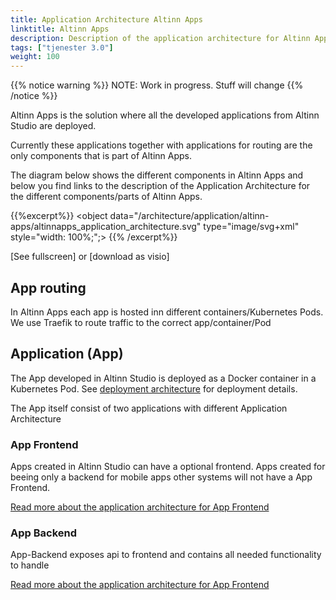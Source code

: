 ```yaml
---
title: Application Architecture Altinn Apps
linktitle: Altinn Apps
description: Description of the application architecture for Altinn Apps 
tags: ["tjenester 3.0"]
weight: 100
---
```

{{% notice warning %}}
NOTE: Work in progress. Stuff will change
{{% /notice %}}

Altinn Apps is the solution where all the developed applications from Altinn Studio are deployed. 

Currently these applications together with applications for routing are the only components that is part of Altinn Apps. 

The diagram below shows the different components in Altinn Apps and below you find links to the description of the Application Architecture for the different
components/parts of Altinn Apps.

{{%excerpt%}}
<object data="/architecture/application/altinn-apps/altinnapps_application_architecture.svg" type="image/svg+xml" style="width: 100%;";></object>
{{% /excerpt%}}

[See fullscreen] or [download as visio]

## App routing
In Altinn Apps each app is hosted inn different containers/Kubernetes Pods. We use Traefik to route traffic to the correct app/container/Pod

## Application (App)
The App developed in Altinn Studio is deployed as a Docker container in a Kubernetes Pod. 
See [deployment architecture](/architecture/infrastructure/deployement/altinn-apps) for deployment details. 

The App itself consist of two applications with different Application Architecture

### App Frontend
Apps created in Altinn Studio can have a optional frontend. Apps created for beeing only a backend for mobile apps other systems will not have a
App Frontend. 

[Read more about the application architecture for App Frontend](app-frontend)

### App Backend
App-Backend exposes api to frontend and contains all needed functionality to handle 

[Read more about the application architecture for App Frontend](app-backend)
